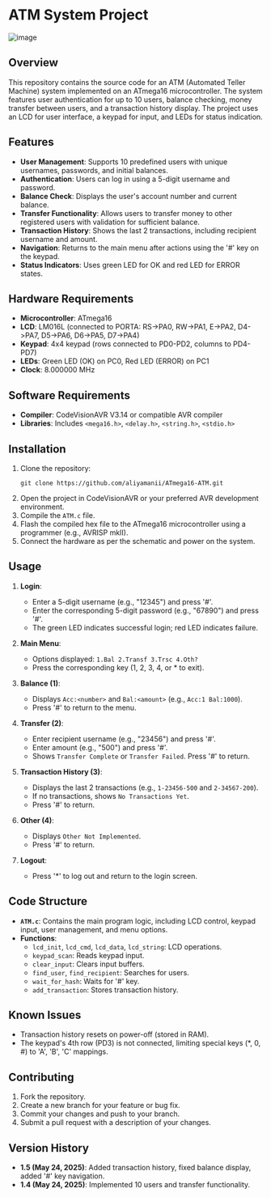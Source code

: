 # ATM System Project

![image](https://github.com/user-attachments/assets/94ba38f4-3f48-429c-86c5-f413775d9c1b)


## Overview

This repository contains the source code for an ATM (Automated Teller Machine) system implemented on an ATmega16 microcontroller. The system features user authentication for up to 10 users, balance checking, money transfer between users, and a transaction history display. The project uses an LCD for user interface, a keypad for input, and LEDs for status indication.

## Features

- **User Management**: Supports 10 predefined users with unique usernames, passwords, and initial balances.
- **Authentication**: Users can log in using a 5-digit username and password.
- **Balance Check**: Displays the user's account number and current balance.
- **Transfer Functionality**: Allows users to transfer money to other registered users with validation for sufficient balance.
- **Transaction History**: Shows the last 2 transactions, including recipient username and amount.
- **Navigation**: Returns to the main menu after actions using the '#' key on the keypad.
- **Status Indicators**: Uses green LED for OK and red LED for ERROR states.

## Hardware Requirements

- **Microcontroller**: ATmega16
- **LCD**: LM016L (connected to PORTA: RS->PA0, RW->PA1, E->PA2, D4->PA7, D5->PA6, D6->PA5, D7->PA4)
- **Keypad**: 4x4 keypad (rows connected to PD0-PD2, columns to PD4-PD7)
- **LEDs**: Green LED (OK) on PC0, Red LED (ERROR) on PC1
- **Clock**: 8.000000 MHz

## Software Requirements

- **Compiler**: CodeVisionAVR V3.14 or compatible AVR compiler
- **Libraries**: Includes `<mega16.h>`, `<delay.h>`, `<string.h>`, `<stdio.h>`

## Installation

1. Clone the repository:
   ```
   git clone https://github.com/aliyamanii/ATmega16-ATM.git
   ```
2. Open the project in CodeVisionAVR or your preferred AVR development environment.
3. Compile the `ATM.c` file.
4. Flash the compiled hex file to the ATmega16 microcontroller using a programmer (e.g., AVRISP mkII).
5. Connect the hardware as per the schematic and power on the system.

## Usage

1. **Login**:

   - Enter a 5-digit username (e.g., "12345") and press '#'.
   - Enter the corresponding 5-digit password (e.g., "67890") and press '#'.
   - The green LED indicates successful login; red LED indicates failure.

2. **Main Menu**:

   - Options displayed: `1.Bal 2.Transf 3.Trsc 4.Oth?`
   - Press the corresponding key (1, 2, 3, 4, or \* to exit).

3. **Balance (1)**:

   - Displays `Acc:<number>` and `Bal:<amount>` (e.g., `Acc:1 Bal:1000`).
   - Press '#' to return to the menu.

4. **Transfer (2)**:

   - Enter recipient username (e.g., "23456") and press '#'.
   - Enter amount (e.g., "500") and press '#'.
   - Shows `Transfer Complete` or `Transfer Failed`. Press '#' to return.

5. **Transaction History (3)**:

   - Displays the last 2 transactions (e.g., `1-23456-500` and `2-34567-200`).
   - If no transactions, shows `No Transactions Yet`.
   - Press '#' to return.

6. **Other (4)**:

   - Displays `Other Not Implemented`.
   - Press '#' to return.

7. **Logout**:
   - Press '\*' to log out and return to the login screen.

## Code Structure

- **`ATM.c`**: Contains the main program logic, including LCD control, keypad input, user management, and menu options.
- **Functions**:
  - `lcd_init`, `lcd_cmd`, `lcd_data`, `lcd_string`: LCD operations.
  - `keypad_scan`: Reads keypad input.
  - `clear_input`: Clears input buffers.
  - `find_user`, `find_recipient`: Searches for users.
  - `wait_for_hash`: Waits for '#' key.
  - `add_transaction`: Stores transaction history.

## Known Issues

- Transaction history resets on power-off (stored in RAM).
- The keypad's 4th row (PD3) is not connected, limiting special keys (\*, 0, #) to 'A', 'B', 'C' mappings.

## Contributing

1. Fork the repository.
2. Create a new branch for your feature or bug fix.
3. Commit your changes and push to your branch.
4. Submit a pull request with a description of your changes.

## Version History

- **1.5 (May 24, 2025)**: Added transaction history, fixed balance display, added '#' key navigation.
- **1.4 (May 24, 2025)**: Implemented 10 users and transfer functionality.
